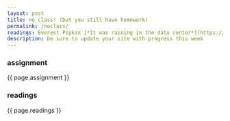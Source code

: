```yaml
---
layout: post
title: no class! (but you still have homework)
permalink: /noclass/
readings: Everest Pipkin [*It was raining in the data center*](https://medium.com/s/story/it-was-raining-in-the-data-center-9e1525c37cc3)<br>Louise Drulhe [*Critical Atlas of Internet*](http://internet-atlas.net)
description: be sure to update your site with progress this week
---
```


### assignment
{{ page.assignment }}

### readings
{{ page.readings }}